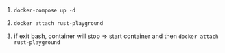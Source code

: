 1. `docker-compose up -d`

2. `docker attach rust-playground`

3. if exit bash, container will stop => start container and then `docker attach rust-playground`
